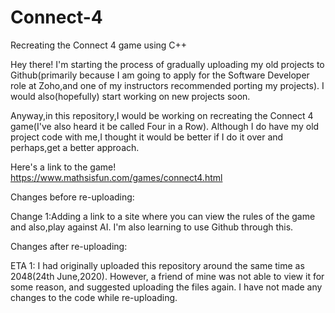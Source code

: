 # Connect-4
Recreating the Connect 4 game using C++

Hey there! I'm starting the process of gradually uploading my old projects to Github(primarily because I am going to apply for the Software Developer role at Zoho,and one of my instructors recommended porting my projects). I would also(hopefully) start working on new projects soon.

Anyway,in this repository,I would be working on recreating the Connect 4 game(I've also heard it be called Four in a Row).
Although I do have my old project code with me,I thought it would be better if I do it over and perhaps,get a better approach.

Here's a link to the game! https://www.mathsisfun.com/games/connect4.html


Changes before re-uploading:

Change 1:Adding a link to a site where you can view the rules of the game and also,play against AI. I'm also learning to use Github through this.

Changes after re-uploading:

ETA 1: I had originally uploaded this repository around the same time as 2048(24th June,2020). However, a friend of mine was not able to view it for some reason, and suggested uploading the files again. I have not made any changes to the code while re-uploading.
